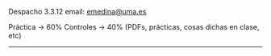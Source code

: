 Despacho 3.3.12
email: emedina@uma.es

Práctica -> 60%
Controles -> 40% (PDFs, prácticas, cosas dichas en clase, etc)

---

